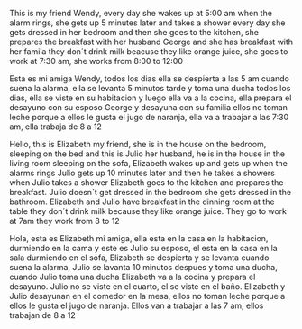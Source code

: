 This is my friend Wendy, every day she wakes up at 5:00 am when the alarm rings, she gets up 5 minutes later and takes a shower every day she gets dressed 
in her bedroom and then she goes to the kitchen, she prepares the breakfast with her husband George and she has breakfast with her famila they don´t drink milk 
beacuse they like orange juice, she goes to work at 7:30 am, she works from 8:00 to 12:00



Esta es mi amiga Wendy, todos los dias ella se despierta a las 5 am cuando suena la alarma, ella se levanta 5 minutos tarde y toma una ducha todos los dias, 
ella se viste en su habitacion y luego ella va a la cocina, ella prepara el desayuno con su esposo George y desayuna con su familia ellos no toman leche 
porque a ellos le gusta el jugo de naranja, ella va a trabajar a las 7:30 am, ella trabaja de 8 a 12





Hello, this is Elizabeth my friend, she is in the house on the bedroom, sleeping on the bed and this is Julio her husband, he is in the house in the living room sleeping on the sofa, 
Elizabeth wakes up and gets up when the alarms rings Julio gets up 10 minutes later and then he takes a showers when Julio takes a shower Elizabeth goes to the kitchen
and prepares the breakfast. Julio doesn´t get dressed in the bedroom she gets dressed in the bathroom. Elizabeth and Julio have breakfast in the dinning room at 
the table they don´t drink milk because they like orange juice. They go to work at 7am they work from 8 to 12 



Hola, esta es Elizabeth mi amiga, ella esta en la casa en la habitacion, durmiendo en la cama y este es Julio su esposo, el esta en la casa en la sala durmiendo en el sofa,
Elizabeth se despierta y se levanta cuando suena la alarma, Julio se lavanta 10 minutos despues y toma una ducha, cuando Julio toma una ducha Elizabeth va a la 
cocina y prepara el desayuno. Julio no se viste en el cuarto, el se viste en el baño. Elizabeth y Julio desayunan en el comedor en la mesa, ellos no toman 
leche porque a ellos le gusta el jugo de naranja. Ellos van a trabajar a las 7 am, ellos trabajan de 8 a 12  